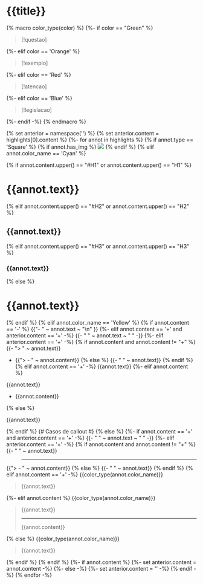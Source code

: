 # {{title}}

{% macro color_type(color) %}
{%- if color == "Green" %}


> [!questao]
>
{%- elif color == 'Orange' %}


> [!exemplo]
>
{%- elif color == 'Red' %}


> [!atencao]
>
{%- elif color == 'Blue' %}


> [!legislacao]
>
{%- endif -%}
{% endmacro %}

{% set anterior = namespace('') %}
{% set anterior.content = highlights[0].content %}
{%- for annot  in highlights %}
{% if annot.type == 'Square' %}
{% if annot.has_img %}
![]({{annot.img_path}})
{% endif %}
{% elif annot.color_name == 'Cyan' %}

{% if annot.content.upper() == "#H1" or annot.content.upper() == "H1" %}
# {{annot.text}}

{% elif annot.content.upper() == "#H2" or annot.content.upper() == "H2" %}
## {{annot.text}}

{% elif annot.content.upper() == "#H3" or annot.content.upper() == "H3" %}
### {{annot.text}}

{% else %}
# {{annot.text}}


{% endif %}
{% elif annot.color_name == 'Yellow' %}
{% if annot.content == '-' %}
{{"- " ~ annot.text ~ "\n" }}
{%- elif annot.content == '+' and anterior.content == '+' -%}
{{- " " ~ annot.text ~ " " -}}
{%- elif anterior.content == '+' -%}
{% if annot.content and annot.content != "+" %}
{{- "> " ~ annot.text}}
- {{"> - " ~ annot.content}}
{% else %}
{{- " " ~ annot.text}}
{% endif %}
{% elif annot.content == '+' -%}
{{annot.text}} 
{%- elif annot.content %}

{{annot.text}}
- {{annot.content}}

{% else %}

{{annot.text}}

{% endif %}
{# Casos de callout #}
{% else %}
{%- if annot.content == '+' and anterior.content == '+' -%}
{{- " " ~ annot.text ~ " " -}}
{%- elif anterior.content == '+' -%}
{% if annot.content and annot.content != "+" %}
{{- " " ~ annot.text}}
> - - -
{{"> - " ~ annot.content}}
{% else %}
{{- " " ~ annot.text}}
{% endif %}
{% elif annot.content == '+' -%}
{{color_type(annot.color_name)}}
> {{annot.text}} 

{%- elif annot.content %}
{{color_type(annot.color_name)}}
> {{annot.text}}
> - - -
> {{annot.content}}

{% else %}
{{color_type(annot.color_name)}}
> {{annot.text}}


{% endif %}
{% endif %}
{%- if annot.content %}
{%- set anterior.content = annot.content -%}
{%- else -%}
{%- set anterior.content = '' -%}
{% endif -%}
{% endfor -%}
